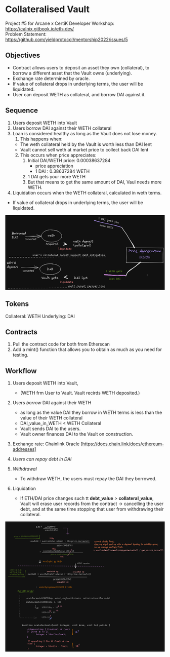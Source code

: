 # Collateralised Vault
Project #5 for Arcane x CertiK Developer Workshop: https://calnix.gitbook.io/eth-dev/ <br>
Problem Statement: https://github.com/yieldprotocol/mentorship2022/issues/5

## Objectives
* Contract allows users to deposit an asset they own (collateral), to borrow a different asset that the Vault owns (underlying). 
* Exchange rate determined by oracle.
* If value of collateral drops in underlying terms, the user will be liquidated.
* User can deposit WETH as collateral, and borrow DAI against it.

## Sequence
1. Users deposit WETH into Vault
2. Users borrow DAI against their WETH collateral
3. Loan is considered healthy as long as the Vault does not lose money. <br>
    1. This happens when:
    * The weth collateral held by the Vault is worth less than DAI lent
    * Vault cannot sell weth at market price to collect back DAI lent
    2. This occurs when price appreciates:
        1. Initial DAI/WETH price: 0.00038637284
            * price appreciation
            * 1 DAI : 0.38637284 WETH
        2. 1 DAI gets your more WETH
        3. But that means to get the same amount of DAI, Vaul needs more WETH.
4. Liquidation occurs when the WETH collateral, calculated in weth terms.
* If value of collateral drops in underlying terms, the user will be liquidated.

![Alt text](image.png)

## Tokens
Collateral: WETH
Underlying: DAI

## Contracts
1. Pull the contract code for both from Etherscan
2. Add a mint() function that allows you to obtain as much as you need for testing.

## Workflow
1. Users deposit WETH into Vault, 
    - (WETH frm User to Vault. Vault recirds WETH deposited.)

2. Users *borrow* DAI against their WETH
    - as long as the value DAI they borrow in WETH terms is less than the value of their WETH collateral
    - DAI_value_in_WETH < WETH Collateral
    - Vault sends DAI to the users.
    - Vault owner finances DAI to the Vault on construction.

3. Exchange rate: Chainlink Oracle [https://docs.chain.link/docs/ethereum-addresses]

4. *Users can repay debt in DAI*

5. *Withdrawal* 
    - To withdraw WETH, the users must repay the DAI they borrowed.

6. Liquidation
    - If ETH/DAI price changes such tt **debt_value** *>* **collateral_value**, 
    Vault will erase user records from the contract -> cancelling the user debt, and at the same time stopping that user from withdrawing their collateral.

![Alt text](image-1.png)